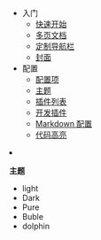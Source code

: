* 入门
  * [快速开始](Intro/quick-start.md)
  * [多页文档](Intro/more-pages.md)
  * [定制导航栏](Intro/navbar.md)
  * [封面](Intro/cover.md)
* 配置
  * [配置项](Custom/configuration.md)
  * [主题](Custom/themes.md)
  * [插件列表](Custom/plugins.md)
  * [开发插件](Custom/write-a-plugin.md)
  * [Markdown 配置](Custom/markdown.md)
  * [代码高亮](Custom/language-highlight.md)

<li>
  <p><strong>主题</strong></p>
  <ul class="theme-preview">
    <li>
      <a data-theme="vue">light</a>
    </li>
    <li>
      <a data-theme="dark">Dark</a>
    </li>
    <li>
      <a data-theme="pure">Pure</a>
    </li>
	<li>
      <a data-theme="buble">Buble</a>
    </li>
	<li>
      <a data-theme="dolphin">dolphin</a>
    </li>
  </ul>
</li>

<style>
  .demo-theme-preview a {
    padding-right: 10px;
  }

  .demo-theme-preview a:hover {
    cursor: pointer;
    text-decoration: underline;
  }
</style>

<script>
  var preview = Docsify.dom.find('.demo-theme-preview');
  var themes = Docsify.dom.findAll('[rel="stylesheet"]');

  preview.onclick = function (e) {
    var title = e.target.getAttribute('data-theme')

    themes.forEach(function (theme) {
      theme.disabled = theme.title !== title
    });
  };
</script>
